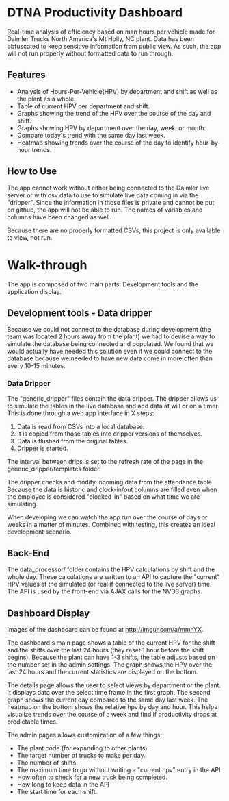 # DTNA Productivity Dashboard

Real-time analysis of efficiency based on man hours per vehicle made for Daimler Trucks North America's Mt Holly, NC plant. Data has been obfuscated to keep sensitive information from public view. As such, the app will not run properly without formatted data to run through.

## Features

- Analysis of Hours-Per-Vehicle(HPV) by department and shift as well as the plant as a whole.
- Table of current HPV per department and shift.
- Graphs showing the trend of the HPV over the course of the day and shift.
- Graphs showing HPV by department over the day, week, or month.
- Compare today's trend with the same day last week.
- Heatmap showing trends over the course of the day to identify hour-by-hour trends.

## How to Use

The app cannot work without either being connected to the Daimler live server or with csv data to use to simulate live data coming in via the "dripper". Since the information in those files is private and cannot be put on github, the app will not be able to run. The names of variables and columns have been changed as well.

Because there are no properly formatted CSVs, this project is only available to view, not run.

# Walk-through

The app is composed of two main parts: Development tools and the application display.

## Development tools - Data dripper

Because we could not connect to the database during development (the team was located 2 hours away from the plant) we had to devise a way to simulate the database being connected and populated. We found that we would actually have needed this solution even if we could connect to the database because we needed to have new data come in more often than every 10-15 minutes.

### Data Dripper

The "generic_dripper" files contain the data dripper. The dripper allows us to simulate the tables in the live database and add data at will or on a timer. This is done through a web app interface in X steps:

1) Data is read from CSVs into a local database.
2) It is copied from those tables into dripper versions of themselves.
3) Data is flushed from the original tables.
4) Dripper is started.

The interval between drips is set to the refresh rate of the page in the generic_dripper/templates folder.

The dripper checks and modify incoming data from the attendance table. Because the data is historic and clock-in/out columns are filled even when the employee is considered "clocked-in" based on what time we are simulating.

When developing we can watch the app run over the course of days or weeks in a matter of minutes. Combined with testing, this creates an ideal development scenario.

## Back-End

The data_processor/ folder contains the HPV calculations by shift and the whole day. These calculations are written to an API to capture the "current" HPV values at the simulated (or real if connected to the live server) time. The API is used by the front-end via AJAX calls for the NVD3 graphs.

## Dashboard Display
Images of the dashboard can be found at http://imgur.com/a/mmhYX.

The dashboard's main page shows a table of the current HPV for the shift and the shifts over the last 24 hours (they reset 1 hour before the shift begins). Because the plant can have 1-3 shifts, the table adjusts based on the number set in the admin settings. The graph shows the HPV over the last 24 hours and the current statistics are displayed on the bottom.

The details page allows the user to select views by department or the plant. It displays data over the select time frame in the first graph. The second graph shows the current day compared to the same day last week. The heatmap on the bottom shows the relative hpv by day and hour. This helps visualize trends over the course of a week and find if productivity drops at predictable times.

The admin pages allows customization of a few things:
- The plant code (for expanding to other plants).
- The target number of trucks to make per day.
- The number of shifts.
- The maximum time to go without writing a "current hpv" entry in the API.
- How often to check for a new truck being completed.
- How long to keep data in the API
- The start time for each shift.
